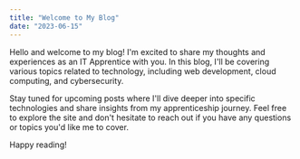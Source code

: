 ```yaml
---
title: "Welcome to My Blog"
date: "2023-06-15"
---
```


Hello and welcome to my blog! I'm excited to share my thoughts and experiences as an IT Apprentice with you. In this blog, I'll be covering various topics related to technology, including web development, cloud computing, and cybersecurity.

Stay tuned for upcoming posts where I'll dive deeper into specific technologies and share insights from my apprenticeship journey. Feel free to explore the site and don't hesitate to reach out if you have any questions or topics you'd like me to cover.

Happy reading!

